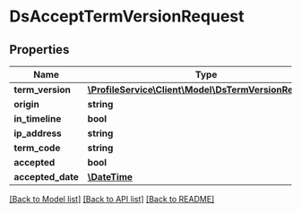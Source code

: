 # DsAcceptTermVersionRequest

## Properties
Name | Type | Description | Notes
------------ | ------------- | ------------- | -------------
**term_version** | [**\ProfileService\Client\Model\DsTermVersionRequest[]**](DsTermVersionRequest.md) |  | [optional] 
**origin** | **string** |  | 
**in_timeline** | **bool** |  | [optional] 
**ip_address** | **string** |  | [optional] 
**term_code** | **string** |  | 
**accepted** | **bool** |  | [optional] 
**accepted_date** | [**\DateTime**](\DateTime.md) |  | [optional] 

[[Back to Model list]](../../README.md#documentation-for-models) [[Back to API list]](../../README.md#documentation-for-api-endpoints) [[Back to README]](../../README.md)

